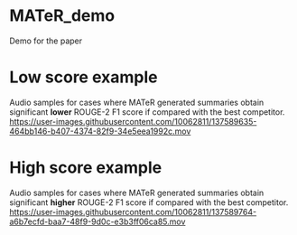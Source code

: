 # MATeR_demo
Demo for the paper

# Low score example

Audio samples for cases where MATeR generated summaries obtain significant **lower** ROUGE-2 F1 score if compared with the best competitor. 
https://user-images.githubusercontent.com/10062811/137589635-464bb146-b407-4374-82f9-34e5eea1992c.mov

# High score example
Audio samples for cases where MATeR generated summaries obtain significant **higher** ROUGE-2 F1 score if compared with the best competitor.
https://user-images.githubusercontent.com/10062811/137589764-a6b7ecfd-baa7-48f9-9d0c-e3b3ff06ca85.mov

